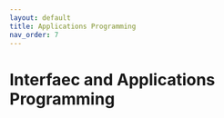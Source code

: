 ```yaml
---
layout: default
title: Applications Programming
nav_order: 7
---
```


# Interfaec and Applications Programming
